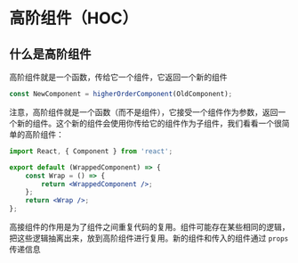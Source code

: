 # 高阶组件（HOC）

## 什么是高阶组件

高阶组件就是一个函数，传给它一个组件，它返回一个新的组件

```jsx
const NewComponent = higherOrderComponent(OldComponent);
```

注意，高阶组件就是一个函数（而不是组件），它接受一个组件作为参数，返回一个新的组件。这个新的组件会使用你传给它的组件作为子组件，我们看看一个很简单的高阶组件：

```jsx
import React, { Component } from 'react';

export default (WrappedComponent) => {
    const Wrap = () => {
        return <WrappedComponent />;
    };
    return <Wrap />;
};
```

高接组件的作用是为了组件之间重复代码的复用。组件可能存在某些相同的逻辑，把这些逻辑抽离出来，放到高阶组件进行复用。新的组件和传入的组件通过 `props` 传递信息
